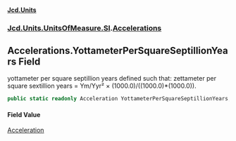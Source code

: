 #### [Jcd.Units](index 'index')
### [Jcd.Units.UnitsOfMeasure.SI](Jcd.Units.UnitsOfMeasure.SI 'Jcd.Units.UnitsOfMeasure.SI').[Accelerations](Accelerations 'Jcd.Units.UnitsOfMeasure.SI.Accelerations')

## Accelerations.YottameterPerSquareSeptillionYears Field

yottameter per square septillion years defined such that: zettameter per square sextillion years = Ym/Yyr² ×
(1000.0)/((1000.0)*(1000.0)).

```csharp
public static readonly Acceleration YottameterPerSquareSeptillionYears;
```

#### Field Value
[Acceleration](Acceleration 'Jcd.Units.UnitTypes.Acceleration')